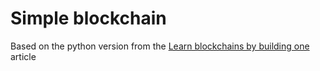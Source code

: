 # Simple blockchain

Based on the python version from the [Learn blockchains by building one](https://hackernoon.com/learn-blockchains-by-building-one-117428612f46) article

